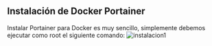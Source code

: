 ## Instalación de Docker Portainer
Instalar Portainer para Docker es muy sencillo, simplemente debemos ejecutar como root el siguiente comando:
![instalacion1](https://i.ibb.co/zhVNsbj/instalacion1.png)
